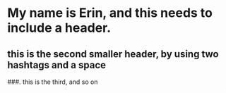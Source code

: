 # My name is Erin, and this needs to include a header.
## this is the second smaller header, by using two hashtags and a space 
###. this is the third, and so on 
